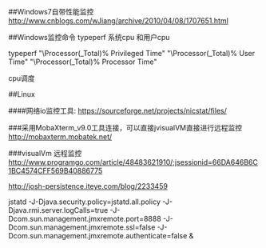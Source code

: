 ##Windows7自带性能监控
http://www.cnblogs.com/wJiang/archive/2010/04/08/1707651.html

##Windows监控命令 typeperf
系统cpu 和用户cpu

typeperf "\Processor(_Total)\% Privileged Time" "\Processor(_Total)\% User Time" "\Processor(_Total)\% Processor Time"

cpu调度

##Linux

####网络io监控工具: 
https://sourceforge.net/projects/nicstat/files/

###采用MobaXterm_v9.0工具连接，可以直接jvisualVM直接进行远程监控
http://mobaxterm.mobatek.net/

###visualVm 远程监控
http://www.programgo.com/article/48483621910/;jsessionid=66DA646B6C1BC4574CFF569B40886775

http://josh-persistence.iteye.com/blog/2233459

jstatd -J-Djava.security.policy=jstatd.all.policy -J-Djava.rmi.server.logCalls=true -J-Dcom.sun.management.jmxremote.port=8888 -J-Dcom.sun.management.jmxremote.ssl=false -J-Dcom.sun.management.jmxremote.authenticate=false &  
